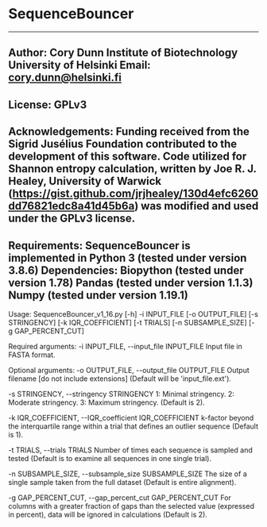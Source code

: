 # SequenceBouncer
----
**Author:**
Cory Dunn
Institute of Biotechnology
University of Helsinki
Email: cory.dunn@helsinki.fi
----
**License:**
GPLv3
----
**Acknowledgements:**
Funding received from the **Sigrid Jusélius Foundation** contributed to the development of this software.
Code utilized for Shannon entropy calculation, written by **Joe R. J. Healey**, University of Warwick (https://gist.github.com/jrjhealey/130d4efc6260dd76821edc8a41d45b6a) was modified and used under the GPLv3 license.
----
**Requirements:**
SequenceBouncer is implemented in Python 3 (tested under version 3.8.6) 
Dependencies: 
Biopython (tested under version 1.78)
Pandas (tested under version 1.1.3)
Numpy (tested under version 1.19.1)
----
Usage:
SequenceBouncer_v1_16.py [-h] -i INPUT_FILE [-o OUTPUT_FILE] [-s STRINGENCY] [-k IQR_COEFFICIENT] [-t TRIALS] [-n SUBSAMPLE_SIZE] [-g GAP_PERCENT_CUT]

Required arguments:
  -i INPUT_FILE, --input_file INPUT_FILE
                        Input file in FASTA format.

Optional arguments:
  -o OUTPUT_FILE, --output_file OUTPUT_FILE
                        Output filename [do not include extensions] (Default will be 'input_file.ext').

  -s STRINGENCY, --stringency STRINGENCY
                        1: Minimal stringency. 2: Moderate stringency. 3: Maximum stringency. (Default is 2).


  -k IQR_COEFFICIENT, --IQR_coefficient IQR_COEFFICIENT
                        k-factor beyond the interquartile range within a trial that defines an outlier sequence (Default is
                        1).

  -t TRIALS, --trials TRIALS
                        Number of times each sequence is sampled and tested (Default is to examine all sequences in one single
                        trial).

  -n SUBSAMPLE_SIZE, --subsample_size SUBSAMPLE_SIZE
                        The size of a single sample taken from the full dataset (Default is entire alignment).

  -g GAP_PERCENT_CUT, --gap_percent_cut GAP_PERCENT_CUT
                        For columns with a greater fraction of gaps than the selected value (expressed in percent), data will be ignored in calculations (Default is 2).
                        
